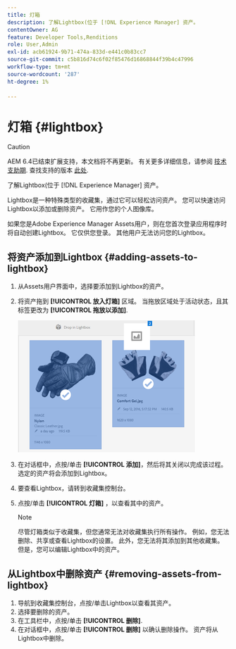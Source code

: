 ```yaml
---
title: 灯箱
description: 了解Lightbox(位于 [!DNL Experience Manager] 资产。
contentOwner: AG
feature: Developer Tools,Renditions
role: User,Admin
exl-id: acb61924-9b71-474a-833d-e441c0b83cc7
source-git-commit: c5b816d74c6f02f85476d16868844f39b4c47996
workflow-type: tm+mt
source-wordcount: '287'
ht-degree: 1%

---
```


# 灯箱 {#lightbox}

>[!CAUTION]
>
>AEM 6.4已结束扩展支持，本文档将不再更新。 有关更多详细信息，请参阅 [技术支助期](https://helpx.adobe.com/cn/support/programs/eol-matrix.html). 查找支持的版本 [此处](https://experienceleague.adobe.com/docs/).

了解Lightbox(位于 [!DNL Experience Manager] 资产。

Lightbox是一种特殊类型的收藏集，通过它可以轻松访问资产。 您可以快速访问Lightbox以添加或删除资产。 它用作您的个人图像库。

如果您是Adobe Experience Manager Assets用户，则在您首次登录应用程序时将自动创建Lightbox。 它仅供您登录。 其他用户无法访问您的Lightbox。

## 将资产添加到Lightbox {#adding-assets-to-lightbox}

1. 从Assets用户界面中，选择要添加到Lightbox的资产。
1. 将资产拖到 **[!UICONTROL 放入灯箱]** 区域。 当拖放区域处于活动状态，且其标签更改为 **[!UICONTROL 拖放以添加]**.

   ![add_to_lightbox](assets/add_to_lightbox.png)

1. 在对话框中，点按/单击 **[!UICONTROL 添加]**，然后将其关闭以完成该过程。 选定的资产将会添加到Lightbox。
1. 要查看Lightbox，请转到收藏集控制台。
1. 点按/单击 **[!UICONTROL 灯箱]** ，以查看其中的资产。

   >[!NOTE]
   >
   >尽管灯箱类似于收藏集，但您通常无法对收藏集执行所有操作。 例如，您无法删除、共享或查看Lightbox的设置。 此外，您无法将其添加到其他收藏集。 但是，您可以编辑Lightbox中的资产。

## 从Lightbox中删除资产 {#removing-assets-from-lightbox}

1. 导航到收藏集控制台，点按/单击Lightbox以查看其资产。
1. 选择要删除的资产。
1. 在工具栏中，点按/单击 **[!UICONTROL 删除]**.
1. 在对话框中，点按/单击 **[!UICONTROL 删除]** 以确认删除操作。 资产将从Lightbox中删除。
